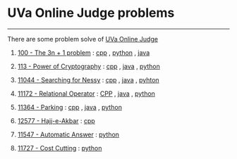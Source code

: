 <h1>UVa Online Judge problems</h1>   

___



There are some problem solve of
[UVa Online Judge](https://onlinejudge.org/)

<ol>
<li>

[100 - The 3n + 1 problem](https://onlinejudge.org/index.php?option=com_onlinejudge&Itemid=8&page=show_problem&problem=36) : 
[cpp](https://github.com/Jubayer934/UVa-Problem-Solve/blob/master/p100.cpp) , [python](https://github.com/Jubayer934/UVa-Problem-Solve/blob/master/p100.py) , [java](https://github.com/Jubayer934/UVa-Problem-Solve/blob/master/p100.java)</li>
<li>

[113 - Power of Cryptography](https://onlinejudge.org/index.php?option=com_onlinejudge&Itemid=8&page=show_problem&problem=49) : [cpp](https://github.com/Jubayer934/UVa-Problem-Solve/blob/master/p113.cpp) , [java](https://github.com/Jubayer934/UVa-Problem-Solve/blob/master/p113.java) , [python](https://github.com/Jubayer934/UVa-Problem-Solve/blob/master/p113.py)</li>
<li>

[11044 - Searching for Nessy](https://onlinejudge.org/index.php?option=com_onlinejudge&Itemid=8&page=show_problem&problem=1985) : [cpp](https://github.com/Jubayer934/UVa-Problem-Solve/blob/master/p11044.cpp) , [java](https://github.com/Jubayer934/UVa-Problem-Solve/blob/master/p11044.java) , [pyhton](https://github.com/Jubayer934/UVa-Problem-Solve/blob/master/p11044.py)</li>
<li>

[11172 - Relational Operator](https://onlinejudge.org/index.php?option=com_onlinejudge&Itemid=8&page=show_problem&problem=2113) : [CPP](https://github.com/Jubayer934/UVa-Problem-Solve/blob/master/p11172.cpp) , [java](https://github.com/Jubayer934/UVa-Problem-Solve/blob/master/p11172.java) , [python](https://github.com/Jubayer934/UVa-Problem-Solve/blob/master/p11172.py)</li>
<li>

[11364 - Parking](https://onlinejudge.org/index.php?option=com_onlinejudge&Itemid=8&page=show_problem&problem=2349) : [cpp](https://github.com/Jubayer934/UVa-Problem-Solve/blob/master/p11364.cpp) , [java](https://github.com/Jubayer934/UVa-Problem-Solve/blob/master/p11364.java) , [python](https://github.com/Jubayer934/UVa-Problem-Solve/blob/master/p11364.py)</li>
<li>

[12577 - Hajj-e-Akbar](https://onlinejudge.org/index.php?option=com_onlinejudge&Itemid=8&page=show_problem&problem=4022) : [cpp](https://github.com/Jubayer934/UVa-Problem-Solve/blob/master/%20p12577.cpp) </li>

<li>

[11547 - Automatic Answer](https://onlinejudge.org/index.php?option=com_onlinejudge&Itemid=8&page=show_problem&problem=2542) : [python](https://github.com/Jubayer934/UVa-Problem-Solve/blob/master/p11547.py)</li>

<li>

[11727 - Cost Cutting](https://onlinejudge.org/index.php?option=com_onlinejudge&Itemid=8&page=show_problem&problem=2827) : [python](https://github.com/Jubayer934/UVa-Problem-Solve/blob/master/p11727.py)</li>